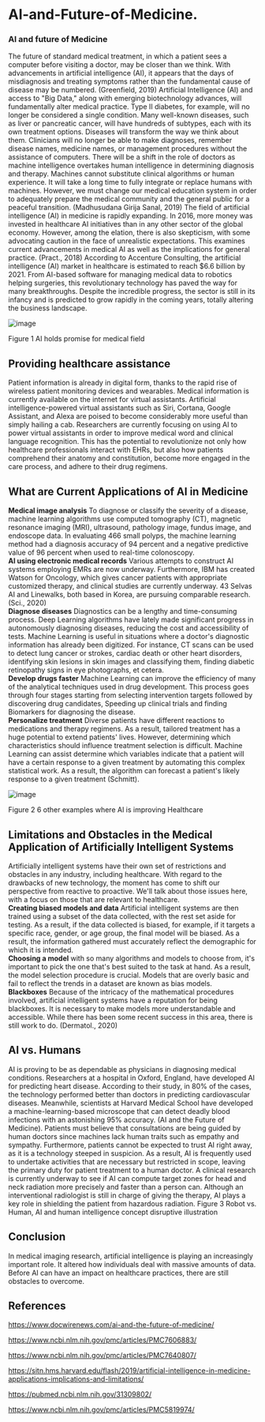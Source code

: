 # AI-and-Future-of-Medicine.
### Al and future of Medicine
The future of standard medical treatment, in which a patient sees a computer before visiting a doctor, may be closer than we think. With advancements in artificial intelligence (AI), it appears that the days of misdiagnosis and treating symptoms rather than the fundamental cause of disease may be numbered. (Greenfield, 2019) Artificial Intelligence (AI) and access to "Big Data," along with emerging biotechnology advances, will fundamentally alter medical practice. Type II diabetes, for example, will no longer be considered a single condition. Many well-known diseases, such as liver or pancreatic cancer, will have hundreds of subtypes, each with its own treatment options. Diseases will transform the way we think about them. Clinicians will no longer be able to make diagnoses, remember disease names, medicine names, or management procedures without the assistance of computers. There will be a shift in the role of doctors as machine intelligence overtakes human intelligence in determining diagnosis and therapy. Machines cannot substitute clinical algorithms or human experience. It will take a long time to fully integrate or replace humans with machines. However, we must change our medical education system in order to adequately prepare the medical community and the general public for a peaceful transition. (Madhusudana Girija Sanal, 2019) The field of artificial intelligence (AI) in medicine is rapidly expanding. In 2016, more money was invested in healthcare AI initiatives than in any other sector of the global economy.  However, among the elation, there is also skepticism, with some advocating caution in the face of unrealistic expectations.  This examines current advancements in medical AI as well as the implications for general practice. (Pract., 2018) According to Accenture Consulting, the artificial intelligence (AI) market in healthcare is estimated to reach $6.6 billion by 2021. From AI-based software for managing medical data to robotics helping surgeries, this revolutionary technology has paved the way for many breakthroughs. Despite the incredible progress, the sector is still in its infancy and is predicted to grow rapidly in the coming years, totally altering the business landscape. 
 
![image](https://user-images.githubusercontent.com/97630155/152214741-991d5a57-cc58-4952-a254-bb2c071fe283.png)

Figure 1 AI holds promise for medical field 

## Providing healthcare assistance
Patient information is already in digital form, thanks to the rapid rise of wireless patient monitoring devices and wearables. Medical information is currently available on the internet for virtual assistants. Artificial intelligence-powered virtual assistants such as Siri, Cortana, Google Assistant, and Alexa are poised to become considerably more useful than simply hailing a cab. Researchers are currently focusing on using AI to power virtual assistants in order to improve medical word and clinical language recognition. This has the potential to revolutionize not only how healthcare professionals interact with EHRs, but also how patients comprehend their anatomy and constitution, become more engaged in the care process, and adhere to their drug regimens.


## What are Current Applications of AI in Medicine

**Medical image analysis** To diagnose or classify the severity of a disease, machine learning algorithms use computed tomography (CT), magnetic resonance imaging (MRI), ultrasound, pathology image, fundus image, and endoscope data. In evaluating 466 small polyps, the machine learning method had a diagnosis accuracy of 94 percent and a negative predictive value of 96 percent when used to real-time colonoscopy.                                                                                                                                                          
**AI using electronic medical records** Various attempts to construct AI systems employing EMRs are now underway. Furthermore, IBM has created Watson for Oncology, which gives cancer patients with appropriate customized therapy, and clinical studies are currently underway. 43 Selvas AI and Linewalks, both based in Korea, are pursuing comparable research.  (Sci., 2020)                   
**Diagnose diseases** Diagnostics can be a lengthy and time-consuming process. Deep Learning algorithms have lately made significant progress in autonomously diagnosing diseases, reducing the cost and accessibility of tests. Machine Learning is useful in situations where a doctor's diagnostic information has already been digitized. For instance, CT scans can be used to detect lung cancer or strokes, cardiac death or other heart disorders, identifying skin lesions in skin images and classifying them, finding diabetic retinopathy signs in eye photographs, et cetera.     
**Develop drugs faster** Machine Learning can improve the efficiency of many of the analytical techniques used in drug development. This process goes through four stages starting from selecting intervention targets followed by discovering drug candidates, Speeding up clinical trials and finding Biomarkers for diagnosing the disease.                                                                                                                                 
**Personalize treatment** Diverse patients have different reactions to medications and therapy regimens. As a result, tailored treatment has a huge potential to extend patients' lives. However, determining which characteristics should influence treatment selection is difficult. Machine Learning can assist determine which variables indicate that a patient will have a certain response to a given treatment by automating this complex statistical work. As a result, the algorithm can forecast a patient's likely response to a given treatment (Schmitt).

 ![image](https://user-images.githubusercontent.com/97630155/152214908-a8b8428b-0795-422c-a015-51285a0d61b8.png)

Figure 2 6 other examples where AI is improving Healthcare


## Limitations and Obstacles in the Medical Application of Artificially Intelligent Systems

Artificially intelligent systems have their own set of restrictions and obstacles in any industry, including healthcare. With regard to the drawbacks of new technology, the moment has come to shift our perspective from reactive to proactive. We'll talk about those issues here, with a focus on those that are relevant to healthcare.                                                                                                                                            
**Creating biased models and data** Artificial intelligent systems are then trained using a subset of the data collected, with the rest set aside for testing. As a result, if the data collected is biased, for example, if it targets a specific race, gender, or age group, the final model will be biased. As a result, the information gathered must accurately reflect the demographic for which it is intended.                   
**Choosing a model** with so many algorithms and models to choose from, it's important to pick the one that's best suited to the task at hand. As a result, the model selection procedure is crucial. Models that are overly basic and fail to reflect the trends in a dataset are known as bias models.                                          
**Blackboxes** Because of the intricacy of the mathematical procedures involved, artificial intelligent systems have a reputation for being blackboxes. It is necessary to make models more understandable and accessible. While there has been some recent success in this area, there is still work to do. (Dermatol., 2020)

## AI vs. Humans

AI is proving to be as dependable as physicians in diagnosing medical conditions. Researchers at a hospital in Oxford, England, have developed AI for predicting heart disease. According to their study, in 80% of the cases, the technology performed better than doctors in predicting cardiovascular diseases. Meanwhile, scientists at Harvard Medical School have developed a machine-learning-based microscope that can detect deadly blood infections with an astonishing 95% accuracy. (AI and the Future of Medicine). Patients must believe that consultations are being guided by human doctors since machines lack human traits such as empathy and sympathy. Furthermore, patients cannot be expected to trust AI right away, as it is a technology steeped in suspicion.  As a result, AI is frequently used to undertake activities that are necessary but restricted in scope, leaving the primary duty for patient treatment to a human doctor. A clinical research is currently underway to see if AI can compute target zones for head and neck radiation more precisely and faster than a person can. Although an interventional radiologist is still in charge of giving the therapy, AI plays a key role in shielding the patient from hazardous radiation.
 Figure 3 Robot vs. Human, AI and human intelligence concept disruptive illustration

## Conclusion
In medical imaging research, artificial intelligence is playing an increasingly important role. It altered how individuals deal with massive amounts of data. Before AI can have an impact on healthcare practices, there are still obstacles to overcome.




## References

https://www.docwirenews.com/ai-and-the-future-of-medicine/

https://www.ncbi.nlm.nih.gov/pmc/articles/PMC7606883/

https://www.ncbi.nlm.nih.gov/pmc/articles/PMC7640807/

https://sitn.hms.harvard.edu/flash/2019/artificial-intelligence-in-medicine-applications-implications-and-limitations/

https://pubmed.ncbi.nlm.nih.gov/31309802/

https://www.ncbi.nlm.nih.gov/pmc/articles/PMC5819974/






